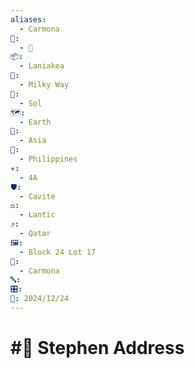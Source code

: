 ```yaml
---
aliases:
  - Carmona
📁:
  - 📍
📦:
  - Laniakea
💱:
  - Milky Way
🔀:
  - Sol
🗺️:
  - Earth
🎨:
  - Asia
🏁:
  - Philippines
✳️:
  - 4A
🛡️:
  - Cavite
⚖️:
  - Lantic
⤴️:
  - Qatar
🖼️:
  - Block 24 Lot 17
📍:
  - Carmona
🔤: 
🎛️: 
📅: 2024/12/24
---
```

# #📍 Stephen Address